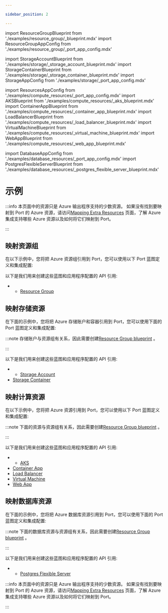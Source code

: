 ```yaml
---

sidebar_position: 2

---
```


import ResourceGroupBlueprint from './examples/resource_group/_blueprint.mdx'
import ResourceGroupAppConfig from './examples/resource_group/_port_app_config.mdx'

import StorageAccountBlueprint from './examples/storage/_storage_account_blueprint.mdx'
import StorageContainerBlueprint from './examples/storage/_storage_container_blueprint.mdx'
import StorageAppConfig from './examples/storage/_port_app_config.mdx'

import ResourcesAppConfig from './examples/compute_resources/_port_app_config.mdx'
import AKSBlueprint from './examples/compute_resources/_aks_blueprint.mdx'
import ContainerAppBlueprint from './examples/compute_resources/_container_app_blueprint.mdx'
import LoadBalancerBlueprint from './examples/compute_resources/_load_balancer_blueprint.mdx'
import VirtualMachineBlueprint from './examples/compute_resources/_virtual_machine_blueprint.mdx'
import WebAppBlueprint from './examples/compute_resources/_web_app_blueprint.mdx'

import DatabaseAppConfig from './examples/database_resources/_port_app_config.mdx'
import PostgresFlexibleServerBlueprint from './examples/database_resources/_postgres_flexible_server_blueprint.mdx'

# 示例

:::info 本页面中的资源只是 Azure 输出程序支持的少数资源。 如果没有找到要映射到 Port 的 Azure 资源，请访问[Mapping Extra Resources](mapping_extra_resources.md) 页面，了解 Azure 集成支持哪些 Azure 资源以及如何将它们映射到 Port。

:::

## 映射资源组

在以下示例中，您将把 Azure 资源组引用到 Port，您可以使用以下 Port 蓝图定义和集成配置: 

<ResourceGroupBlueprint/>

<ResourceGroupAppConfig/>

以下是我们用来创建这些蓝图和应用程序配置的 API 引用: 

* * [Resource Group](https://docs.microsoft.com/en-us/rest/api/resources/resourcegroups/list)

## 映射存储资源

在下面的示例中，您将把 Azure 存储账户和容器引用到 Port，您可以使用下面的 Port 蓝图定义和集成配置: 

:::note 存储账户与资源组有关系，因此需要创建[Resource Group blueprint](#mapping-resource-groups) 。

:::

<StorageAccountBlueprint/>

<StorageContainerBlueprint/>

<StorageAppConfig/>

以下是我们用来创建这些蓝图和应用程序配置的 API 引用: 

* * [Storage Account](https://docs.microsoft.com/en-us/rest/api/storagerp/storageaccounts/list)
* [Storage Container](https://learn.microsoft.com/en-us/rest/api/storagerp/blob-containers/list?tabs=HTTP)

## 映射计算资源

在以下示例中，您将把 Azure 资源引用到 Port，您可以使用以下 Port 蓝图定义和集成配置: 

:::note 下面的资源与资源组有关系，因此需要创建[Resource Group blueprint](#mapping-resource-groups) 。

:::

<AKSBlueprint/>

<ContainerAppBlueprint/>

<LoadBalancerBlueprint/>

<VirtualMachineBlueprint/>

<WebAppBlueprint/>

<ResourcesAppConfig/>

以下是我们用来创建这些蓝图和应用程序配置的 API 引用: 

* * [AKS](https://learn.microsoft.com/en-us/rest/api/aks/managed-clusters/list?tabs=HTTP)
* [Container App](https://learn.microsoft.com/en-us/rest/api/containerapps/stable/container-apps/list-by-subscription?tabs=HTTP)
* [Load Balancer](https://learn.microsoft.com/en-us/rest/api/load-balancer/load-balancers/list-all?tabs=HTTP)
* [Virtual Machine](https://learn.microsoft.com/en-us/rest/api/compute/virtual-machines/list-all?tabs=HTTP)
* [Web App](https://learn.microsoft.com/en-us/rest/api/appservice/web-apps/list)

## 映射数据库资源

在下面的示例中，您将把 Azure 数据库资源引用到 Port，您可以使用下面的 Port 蓝图定义和集成配置: 

:::note 下面的数据库资源与资源组有关系，因此需要创建[Resource Group blueprint](#mapping-resource-groups) 。

:::

<PostgresFlexibleServerBlueprint/>

<DatabaseAppConfig/>

以下是我们用来创建这些蓝图和应用程序配置的 API 引用: 

* * [Postgres Flexible Server](https://docs.microsoft.com/en-us/rest/api/azure-postgresql/flexibleservers)

:::info 本页面中的资源只是 Azure 输出程序支持的少数资源。 如果没有找到要映射到 Port 的 Azure 资源，请访问[Mapping Extra Resources](mapping_extra_resources.md) 页面，了解 Azure 集成支持哪些 Azure 资源以及如何将它们映射到 Port。

:::